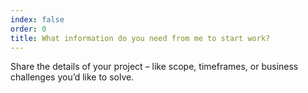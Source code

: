 ```yaml
---
index: false
order: 0
title: What information do you need from me to start work?
---
```

Share the details of your project – like scope, timeframes, or business challenges you’d like to solve.
